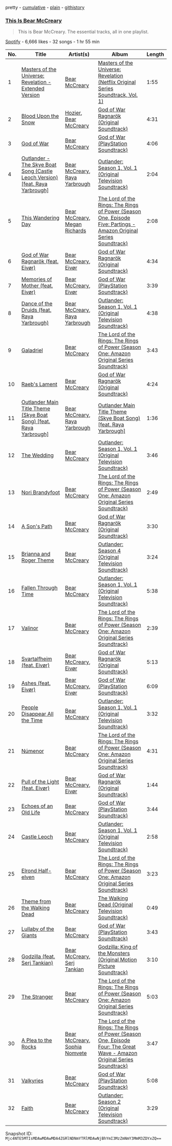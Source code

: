 pretty - [cumulative](/playlists/cumulative/37i9dQZF1DZ06evO1j7cqB.md) - [plain](/playlists/plain/37i9dQZF1DZ06evO1j7cqB) - [githistory](https://github.githistory.xyz/mackorone/spotify-playlist-archive/blob/main/playlists/plain/37i9dQZF1DZ06evO1j7cqB)

### [This Is Bear McCreary](https://open.spotify.com/playlist/37i9dQZF1DZ06evO1j7cqB)

> This is Bear McCreary\. The essential tracks, all in one playlist.

[Spotify](https://open.spotify.com/user/spotify) - 6,666 likes - 32 songs - 1 hr 55 min

| No. | Title | Artist(s) | Album | Length |
|---|---|---|---|---|
| 1 | [Masters of the Universe: Revelation \- Extended Version](https://open.spotify.com/track/6J7kQ0BC7okiBFwbxLo7Rw) | [Bear McCreary](https://open.spotify.com/artist/2ifvIECHAlEgPMBuBOJ0lG) | [Masters of the Universe: Revelation \(Netflix Original Series Soundtrack, Vol\. 1\)](https://open.spotify.com/album/1k5g35tSjZE4Rqqa96mbq1) | 1:55 |
| 2 | [Blood Upon the Snow](https://open.spotify.com/track/5cgacDGTfR9sm4W03syTyX) | [Hozier](https://open.spotify.com/artist/2FXC3k01G6Gw61bmprjgqS), [Bear McCreary](https://open.spotify.com/artist/2ifvIECHAlEgPMBuBOJ0lG) | [God of War Ragnarök \(Original Soundtrack\)](https://open.spotify.com/album/7LmeRZOi905AochW9J9FAA) | 4:31 |
| 3 | [God of War](https://open.spotify.com/track/6ZMwwuUOx8kefl32gWOjtY) | [Bear McCreary](https://open.spotify.com/artist/2ifvIECHAlEgPMBuBOJ0lG) | [God of War \(PlayStation Soundtrack\)](https://open.spotify.com/album/3AieuV7WztobSMYG86Hdez) | 4:06 |
| 4 | [Outlander \- The Skye Boat Song \(Castle Leoch Version\) \[feat\. Raya Yarbrough\]](https://open.spotify.com/track/3RQPR2TN3DIj4dqDUEE2LO) | [Bear McCreary](https://open.spotify.com/artist/2ifvIECHAlEgPMBuBOJ0lG), [Raya Yarbrough](https://open.spotify.com/artist/0REVpmwvmt8Mc9rHPJTsV2) | [Outlander: Season 1, Vol\. 1 \(Original Television Soundtrack\)](https://open.spotify.com/album/7IACcKsPaMrCJjwsZLjoJ3) | 2:04 |
| 5 | [This Wandering Day](https://open.spotify.com/track/7GzOUmcsBrCmt93N1t1Oni) | [Bear McCreary](https://open.spotify.com/artist/2ifvIECHAlEgPMBuBOJ0lG), [Megan Richards](https://open.spotify.com/artist/1g4y9wuUTSAWAPrpWadtan) | [The Lord of the Rings: The Rings of Power \(Season One, Episode Five: Partings \- Amazon Original Series Soundtrack\)](https://open.spotify.com/album/4upGT86TEEIw2vJpcPG4Mk) | 2:08 |
| 6 | [God of War Ragnarök \(feat\. Eivør\)](https://open.spotify.com/track/4mowfIHVIYRoepbExd1cwu) | [Bear McCreary](https://open.spotify.com/artist/2ifvIECHAlEgPMBuBOJ0lG), [Eivør](https://open.spotify.com/artist/2dB4ya2W1Gvng8gjWSPu2H) | [God of War Ragnarök \(Original Soundtrack\)](https://open.spotify.com/album/7LmeRZOi905AochW9J9FAA) | 4:34 |
| 7 | [Memories of Mother \(feat\. Eivør\)](https://open.spotify.com/track/7nEZnpwjdAw2vCRJg2Q2xG) | [Bear McCreary](https://open.spotify.com/artist/2ifvIECHAlEgPMBuBOJ0lG), [Eivør](https://open.spotify.com/artist/2dB4ya2W1Gvng8gjWSPu2H) | [God of War \(PlayStation Soundtrack\)](https://open.spotify.com/album/3AieuV7WztobSMYG86Hdez) | 3:39 |
| 8 | [Dance of the Druids \(feat\. Raya Yarbrough\)](https://open.spotify.com/track/39IOkz6LpC1qc5Wnt0T07r) | [Bear McCreary](https://open.spotify.com/artist/2ifvIECHAlEgPMBuBOJ0lG), [Raya Yarbrough](https://open.spotify.com/artist/0REVpmwvmt8Mc9rHPJTsV2) | [Outlander: Season 1, Vol\. 1 \(Original Television Soundtrack\)](https://open.spotify.com/album/7IACcKsPaMrCJjwsZLjoJ3) | 4:38 |
| 9 | [Galadriel](https://open.spotify.com/track/4aLoiQsOE0oMx0pAFLOrow) | [Bear McCreary](https://open.spotify.com/artist/2ifvIECHAlEgPMBuBOJ0lG) | [The Lord of the Rings: The Rings of Power \(Season One: Amazon Original Series Soundtrack\)](https://open.spotify.com/album/1zCtGVGxobce9FJXXLe1V2) | 3:43 |
| 10 | [Raeb's Lament](https://open.spotify.com/track/404eOIgbr1qdzcJ7BE1Xtz) | [Bear McCreary](https://open.spotify.com/artist/2ifvIECHAlEgPMBuBOJ0lG) | [God of War Ragnarök \(Original Soundtrack\)](https://open.spotify.com/album/7LmeRZOi905AochW9J9FAA) | 4:24 |
| 11 | [Outlander Main Title Theme \(Skye Boat Song\) \[feat\. Raya Yarbrough\]](https://open.spotify.com/track/10VIsMEvM4K2xgFvh9plJi) | [Bear McCreary](https://open.spotify.com/artist/2ifvIECHAlEgPMBuBOJ0lG), [Raya Yarbrough](https://open.spotify.com/artist/0REVpmwvmt8Mc9rHPJTsV2) | [Outlander Main Title Theme \(Skye Boat Song\) \[feat\. Raya Yarbrough\]](https://open.spotify.com/album/1d0eMuR3QNb1UC6VbIkEEj) | 1:36 |
| 12 | [The Wedding](https://open.spotify.com/track/3yY78aWyfri4ewOKIQokna) | [Bear McCreary](https://open.spotify.com/artist/2ifvIECHAlEgPMBuBOJ0lG) | [Outlander: Season 1, Vol\. 1 \(Original Television Soundtrack\)](https://open.spotify.com/album/7IACcKsPaMrCJjwsZLjoJ3) | 3:46 |
| 13 | [Nori Brandyfoot](https://open.spotify.com/track/0yQAqMvw9tFOEli7EpFBLT) | [Bear McCreary](https://open.spotify.com/artist/2ifvIECHAlEgPMBuBOJ0lG) | [The Lord of the Rings: The Rings of Power \(Season One: Amazon Original Series Soundtrack\)](https://open.spotify.com/album/1zCtGVGxobce9FJXXLe1V2) | 2:49 |
| 14 | [A Son's Path](https://open.spotify.com/track/0bLjwGh7rtnDZrwbmF31ge) | [Bear McCreary](https://open.spotify.com/artist/2ifvIECHAlEgPMBuBOJ0lG) | [God of War Ragnarök \(Original Soundtrack\)](https://open.spotify.com/album/7LmeRZOi905AochW9J9FAA) | 3:30 |
| 15 | [Brianna and Roger Theme](https://open.spotify.com/track/7HvFEJxUMSKnfcZVJcRtur) | [Bear McCreary](https://open.spotify.com/artist/2ifvIECHAlEgPMBuBOJ0lG) | [Outlander: Season 4 \(Original Television Soundtrack\)](https://open.spotify.com/album/5txUaOE0Skafk1JBkyzc7V) | 3:24 |
| 16 | [Fallen Through Time](https://open.spotify.com/track/77vdkjZCPZRECcDfZsdPmy) | [Bear McCreary](https://open.spotify.com/artist/2ifvIECHAlEgPMBuBOJ0lG) | [Outlander: Season 1, Vol\. 1 \(Original Television Soundtrack\)](https://open.spotify.com/album/7IACcKsPaMrCJjwsZLjoJ3) | 5:38 |
| 17 | [Valinor](https://open.spotify.com/track/0u5Z2JqBdzHoXKcFgq0KK6) | [Bear McCreary](https://open.spotify.com/artist/2ifvIECHAlEgPMBuBOJ0lG) | [The Lord of the Rings: The Rings of Power \(Season One: Amazon Original Series Soundtrack\)](https://open.spotify.com/album/1zCtGVGxobce9FJXXLe1V2) | 2:39 |
| 18 | [Svartalfheim \(feat\. Eivør\)](https://open.spotify.com/track/7GXY8BJNXf2fK4aATVswz8) | [Bear McCreary](https://open.spotify.com/artist/2ifvIECHAlEgPMBuBOJ0lG), [Eivør](https://open.spotify.com/artist/2dB4ya2W1Gvng8gjWSPu2H) | [God of War Ragnarök \(Original Soundtrack\)](https://open.spotify.com/album/7LmeRZOi905AochW9J9FAA) | 5:13 |
| 19 | [Ashes \(feat\. Eivør\)](https://open.spotify.com/track/0bNt9DVNAQi8CeMGSP7mQr) | [Bear McCreary](https://open.spotify.com/artist/2ifvIECHAlEgPMBuBOJ0lG), [Eivør](https://open.spotify.com/artist/2dB4ya2W1Gvng8gjWSPu2H) | [God of War \(PlayStation Soundtrack\)](https://open.spotify.com/album/3AieuV7WztobSMYG86Hdez) | 6:09 |
| 20 | [People Disappear All the Time](https://open.spotify.com/track/2j03d8wjAXEh5Gyvs2GuiT) | [Bear McCreary](https://open.spotify.com/artist/2ifvIECHAlEgPMBuBOJ0lG) | [Outlander: Season 1, Vol\. 1 \(Original Television Soundtrack\)](https://open.spotify.com/album/7IACcKsPaMrCJjwsZLjoJ3) | 3:32 |
| 21 | [Númenor](https://open.spotify.com/track/5m17ITVv8Mva7X5HYRSClh) | [Bear McCreary](https://open.spotify.com/artist/2ifvIECHAlEgPMBuBOJ0lG) | [The Lord of the Rings: The Rings of Power \(Season One: Amazon Original Series Soundtrack\)](https://open.spotify.com/album/1zCtGVGxobce9FJXXLe1V2) | 4:31 |
| 22 | [Pull of the Light \(feat\. Eivør\)](https://open.spotify.com/track/6eGTqJ4IpQPqPrMMjCbdt2) | [Bear McCreary](https://open.spotify.com/artist/2ifvIECHAlEgPMBuBOJ0lG), [Eivør](https://open.spotify.com/artist/2dB4ya2W1Gvng8gjWSPu2H) | [God of War Ragnarök \(Original Soundtrack\)](https://open.spotify.com/album/7LmeRZOi905AochW9J9FAA) | 1:44 |
| 23 | [Echoes of an Old Life](https://open.spotify.com/track/4GhsCIi3U4SR62l5Mlga2I) | [Bear McCreary](https://open.spotify.com/artist/2ifvIECHAlEgPMBuBOJ0lG) | [God of War \(PlayStation Soundtrack\)](https://open.spotify.com/album/3AieuV7WztobSMYG86Hdez) | 3:44 |
| 24 | [Castle Leoch](https://open.spotify.com/track/3WvZJVAqJ0aWdEfFHquH1c) | [Bear McCreary](https://open.spotify.com/artist/2ifvIECHAlEgPMBuBOJ0lG) | [Outlander: Season 1, Vol\. 1 \(Original Television Soundtrack\)](https://open.spotify.com/album/7IACcKsPaMrCJjwsZLjoJ3) | 2:58 |
| 25 | [Elrond Half\-elven](https://open.spotify.com/track/1isA2WMKG9elY7Kqq0dDve) | [Bear McCreary](https://open.spotify.com/artist/2ifvIECHAlEgPMBuBOJ0lG) | [The Lord of the Rings: The Rings of Power \(Season One: Amazon Original Series Soundtrack\)](https://open.spotify.com/album/1zCtGVGxobce9FJXXLe1V2) | 3:23 |
| 26 | [Theme from the Walking Dead](https://open.spotify.com/track/2cji350vUbvxQ9QwyL5Nkp) | [Bear McCreary](https://open.spotify.com/artist/2ifvIECHAlEgPMBuBOJ0lG) | [The Walking Dead \(Original Television Soundtrack\)](https://open.spotify.com/album/5VDBnlsmkyOlotpdRGn88D) | 0:49 |
| 27 | [Lullaby of the Giants](https://open.spotify.com/track/5spc9JVbY13Gbhvf69ae6v) | [Bear McCreary](https://open.spotify.com/artist/2ifvIECHAlEgPMBuBOJ0lG) | [God of War \(PlayStation Soundtrack\)](https://open.spotify.com/album/3AieuV7WztobSMYG86Hdez) | 3:43 |
| 28 | [Godzilla \(feat\. Serj Tankian\)](https://open.spotify.com/track/7cY7jiKLnE6a2pLmv840dm) | [Bear McCreary](https://open.spotify.com/artist/2ifvIECHAlEgPMBuBOJ0lG), [Serj Tankian](https://open.spotify.com/artist/0BEI7i5sgUuivcfwXLzFmM) | [Godzilla: King of the Monsters \(Original Motion Picture Soundtrack\)](https://open.spotify.com/album/6VQkLK6fJO8hFJmEF5dJz4) | 3:10 |
| 29 | [The Stranger](https://open.spotify.com/track/4lRIrVALubeKxXQ9zDXnO6) | [Bear McCreary](https://open.spotify.com/artist/2ifvIECHAlEgPMBuBOJ0lG) | [The Lord of the Rings: The Rings of Power \(Season One: Amazon Original Series Soundtrack\)](https://open.spotify.com/album/1zCtGVGxobce9FJXXLe1V2) | 5:03 |
| 30 | [A Plea to the Rocks](https://open.spotify.com/track/3TJv4muSnTh31frWAhXM7l) | [Bear McCreary](https://open.spotify.com/artist/2ifvIECHAlEgPMBuBOJ0lG), [Sophia Nomvete](https://open.spotify.com/artist/4psdBvyZ9koExsBkXNWvrW) | [The Lord of the Rings: The Rings of Power \(Season One, Episode Four: The Great Wave \- Amazon Original Series Soundtrack\)](https://open.spotify.com/album/4weUG3UZYTKHrVpzXkdCno) | 3:47 |
| 31 | [Valkyries](https://open.spotify.com/track/1DWCfz6WAwoESRO1NYXlqr) | [Bear McCreary](https://open.spotify.com/artist/2ifvIECHAlEgPMBuBOJ0lG) | [God of War \(PlayStation Soundtrack\)](https://open.spotify.com/album/3AieuV7WztobSMYG86Hdez) | 5:08 |
| 32 | [Faith](https://open.spotify.com/track/4NGQdWwIqpUZ0Ft9L3KtJ1) | [Bear McCreary](https://open.spotify.com/artist/2ifvIECHAlEgPMBuBOJ0lG) | [Outlander: Season 2 \(Original Television Soundtrack\)](https://open.spotify.com/album/4ucaiMJlT2G3FCDObTbTsI) | 3:29 |

Snapshot ID: `Mjc4NTE5MTIsMDAwMDAwMDA4ZGRlNDNmYTRlMDAwNjBhYmI3MzZmNmY3MmM3ZDYxZQ==`
